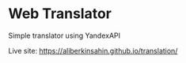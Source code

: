 # Web Translator
Simple translator using YandexAPI

Live site: https://aliberkinsahin.github.io/translation/
